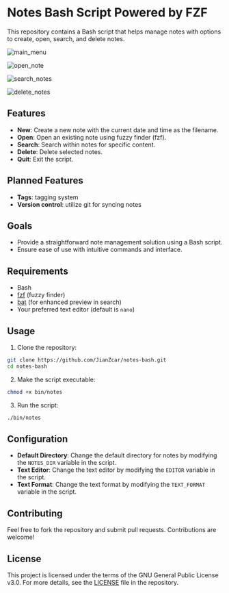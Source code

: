 # Notes Bash Script Powered by FZF

This repository contains a Bash script that helps manage notes with options to create, open, search, and delete notes.

![main_menu](https://i.imgur.com/5WXsOH1.png)

![open_note](https://i.imgur.com/lkyY8Fe)

![search_notes](https://i.imgur.com/NMbPXN7)

![delete_notes](https://i.imgur.com/5IljHKS)

## Features

- **New**: Create a new note with the current date and time as the filename.
- **Open**: Open an existing note using fuzzy finder (fzf).
- **Search**: Search within notes for specific content.
- **Delete**: Delete selected notes.
- **Quit**: Exit the script.

## Planned Features
- **Tags**: tagging system
- **Version control**: utilize git for syncing notes

## Goals

- Provide a straightforward note management solution using a Bash script.
- Ensure ease of use with intuitive commands and interface.

## Requirements

- Bash
- [fzf](https://github.com/junegunn/fzf) (fuzzy finder)
- [bat](https://github.com/sharkdp/bat) (for enhanced preview in search)
- Your preferred text editor (default is `nano`)

## Usage

1. Clone the repository:

```sh
git clone https://github.com/JianZcar/notes-bash.git
cd notes-bash
```

2. Make the script executable:

```sh
chmod +x bin/notes
```

3. Run the script:

```sh
./bin/notes
```

## Configuration

- **Default Directory**: Change the default directory for notes by modifying the `NOTES_DIR` variable in the script.
- **Text Editor**: Change the text editor by modifying the `EDITOR` variable in the script.
- **Text Format**: Change the text format by modifying the `TEXT_FORMAT` variable in the script.

## Contributing

Feel free to fork the repository and submit pull requests. Contributions are welcome!

## License

This project is licensed under the terms of the GNU General Public License v3.0. For more details, see the [LICENSE](LICENSE) file in the repository.
